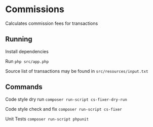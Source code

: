 # Commissions #
Calculates commission fees for transactions

## Running ##
Install dependencies

Run `php src/app.php`

Source list of transactions may be found in `src/resources/input.txt`

## Commands
Code style dry run
`composer run-script cs-fixer-dry-run`

Code style check and fix
`composer run-script cs-fixer`

Unit Tests
`composer run-script phpunit`
